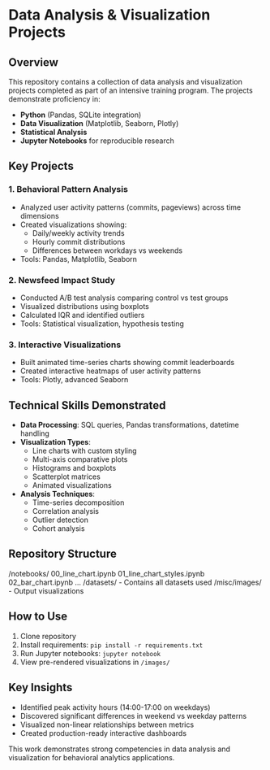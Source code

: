 # Data Analysis & Visualization Projects

## Overview
This repository contains a collection of data analysis and visualization projects completed as part of an intensive training program. The projects demonstrate proficiency in:

- **Python** (Pandas, SQLite integration)
- **Data Visualization** (Matplotlib, Seaborn, Plotly)
- **Statistical Analysis**
- **Jupyter Notebooks** for reproducible research

## Key Projects

### 1. Behavioral Pattern Analysis
- Analyzed user activity patterns (commits, pageviews) across time dimensions
- Created visualizations showing:
  - Daily/weekly activity trends
  - Hourly commit distributions
  - Differences between workdays vs weekends
- Tools: Pandas, Matplotlib, Seaborn

### 2. Newsfeed Impact Study
- Conducted A/B test analysis comparing control vs test groups
- Visualized distributions using boxplots
- Calculated IQR and identified outliers
- Tools: Statistical visualization, hypothesis testing

### 3. Interactive Visualizations
- Built animated time-series charts showing commit leaderboards
- Created interactive heatmaps of user activity patterns
- Tools: Plotly, advanced Seaborn

## Technical Skills Demonstrated
- **Data Processing**: SQL queries, Pandas transformations, datetime handling
- **Visualization Types**:
  - Line charts with custom styling
  - Multi-axis comparative plots
  - Histograms and boxplots
  - Scatterplot matrices
  - Animated visualizations
- **Analysis Techniques**:
  - Time-series decomposition
  - Correlation analysis
  - Outlier detection
  - Cohort analysis

## Repository Structure
/notebooks/
00_line_chart.ipynb
01_line_chart_styles.ipynb
02_bar_chart.ipynb
...
/datasets/ - Contains all datasets used
/misc/images/ - Output visualizations

## How to Use
1. Clone repository
2. Install requirements: `pip install -r requirements.txt`
3. Run Jupyter notebooks: `jupyter notebook`
4. View pre-rendered visualizations in `/images/`

## Key Insights
- Identified peak activity hours (14:00-17:00 on weekdays)
- Discovered significant differences in weekend vs weekday patterns
- Visualized non-linear relationships between metrics
- Created production-ready interactive dashboards

This work demonstrates strong competencies in data analysis and visualization for behavioral analytics applications.